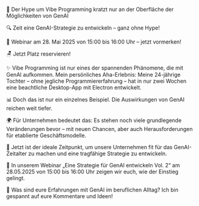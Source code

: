 🚀 Der  Hype um Vibe Programming kratzt nur an der Oberfläche der Möglichkeiten von GenAI

🔍 Zeit eine GenAI-Strategie zu entwickeln – ganz ohne Hype!

📅 Webinar am 28. Mai 2025 von 15:00 bis 16:00 Uhr – jetzt vormerken!

🪑 Jetzt Platz reservieren!

✨ Vibe Programming ist nur eines der spannenden Phänomene, die mit GenAI aufkommen. Mein persönliches Aha-Erlebnis: Meine 24-jährige Tochter – ohne jegliche Programmiererfahrung – hat in nur zwei Wochen eine beachtliche Desktop-App mit Electron entwickelt.

📊 Doch das ist nur ein einzelnes Beispiel. Die Auswirkungen von GenAI reichen weit tiefer.

🌍 Für Unternehmen bedeutet das: Es stehen noch viele grundlegende Veränderungen bevor – mit neuen Chancen, aber auch Herausforderungen für etablierte Geschäftsmodelle.

🏢 Jetzt ist der ideale Zeitpunkt, um unsere Unternehmen fit für das GenAI-Zeitalter zu machen und eine tragfähige Strategie zu entwickeln.

📆 In unserem Webinar „Eine Strategie für GenAI entwickeln Vol. 2“ am 28.05.2025 von 15:00 bis 16:00 Uhr zeigen wir euch, wie der Einstieg gelingt.

💬 Was sind eure Erfahrungen mit GenAI im beruflichen Alltag? Ich bin gespannt auf eure Kommentare und Ideen!


